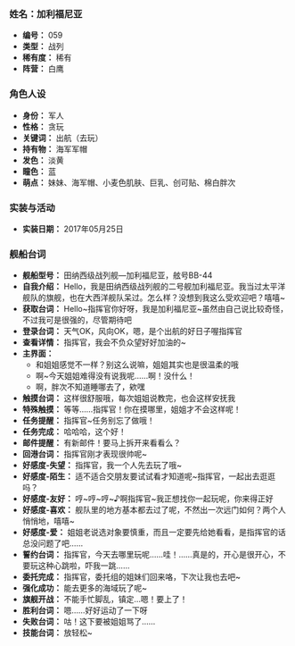 ### 姓名：加利福尼亚
* **编号：** 059
* **类型：** 战列
* **稀有度：** 稀有
* **阵营：** 白鹰


### 角色人设
* **身份：** 军人
* **性格：** 贪玩
* **关键词：** 出航（去玩）
* **持有物：** 海军军帽
* **发色：** 淡黄
* **瞳色：** 蓝
* **萌点：** 妹妹、海军帽、小麦色肌肤、巨乳、创可贴、棉白胖次


### 实装与活动
* **实装日期：** 2017年05月25日


### 舰船台词
* **舰船型号：** 田纳西级战列舰—加利福尼亚，舷号BB-44
* **自我介绍：** Hello，我是田纳西级战列舰的二号舰加利福尼亚。我当过太平洋舰队的旗舰，也在大西洋舰队呆过。怎么样？没想到我这么受欢迎吧？嘻嘻~
* **获取台词：** Hello~指挥官你好呀，我是加利福尼亚~虽然由自己说比较奇怪，不过我可是很强的，尽管期待吧
* **登录台词：** 天气OK，风向OK，嗯，是个出航的好日子喔指挥官
* **查看详情：** 指挥官，我会不负众望好好加油的~
* **主界面：**
  * 和姐姐感觉不一样？别这么说嘛，姐姐其实也是很温柔的哦
  * 啊~今天姐姐难得没有说我呢……啊！没什么！
  * 啊，胖次不知道睡哪去了，欸嘿
* **触摸台词：** 这样很舒服哦，每次姐姐说教完，也会这样安抚我
* **特殊触摸：** 等等……指挥官！你在摸哪里，姐姐才不会这样呢！
* **任务提醒：** 指挥官~任务别忘了做哦！
* **任务完成：** 哈哈哈，这个好！
* **邮件提醒：** 有新邮件！要马上拆开来看看么？
* **回港台词：** 指挥官刚才表现很帅呢~
* **好感度-失望：** 指挥官，我一个人先去玩了哦~
* **好感度-陌生：** 适不适合交朋友要试试看才知道呢~指挥官，一起出去逛逛吗？
* **好感度-友好：** 哼~哼~哼~♪啊指挥官~我正想找你一起玩呢，你来得正好
* **好感度-喜欢：** 舰队里的地方基本都去过了呢，不然出一次远门如何？两个人悄悄地，嘻嘻~
* **好感度-爱：** 姐姐老说选对象要慎重，而且一定要先给她看看，是指挥官的话总没问题了吧……
* **誓约台词：** 指挥官，今天去哪里玩呢……哇！……真是的，开心是很开心，不要玩这种心跳啦，吓我一跳……
* **委托完成：** 指挥官，委托组的姐妹们回来咯，下次让我也去吧~
* **强化成功：** 能去更多的海域玩了呢~
* **旗舰开战：** 不能手忙脚乱，镇定…嗯！要上了！
* **胜利台词：** 嗯……好好运动了一下呀
* **失败台词：** 咕！这下要被姐姐骂了……
* **技能台词：** 放轻松~
